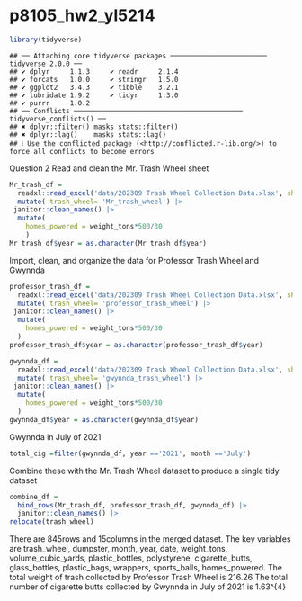 p8105_hw2_yl5214
================

``` r
library(tidyverse)
```

    ## ── Attaching core tidyverse packages ──────────────────────── tidyverse 2.0.0 ──
    ## ✔ dplyr     1.1.3     ✔ readr     2.1.4
    ## ✔ forcats   1.0.0     ✔ stringr   1.5.0
    ## ✔ ggplot2   3.4.3     ✔ tibble    3.2.1
    ## ✔ lubridate 1.9.2     ✔ tidyr     1.3.0
    ## ✔ purrr     1.0.2     
    ## ── Conflicts ────────────────────────────────────────── tidyverse_conflicts() ──
    ## ✖ dplyr::filter() masks stats::filter()
    ## ✖ dplyr::lag()    masks stats::lag()
    ## ℹ Use the conflicted package (<http://conflicted.r-lib.org/>) to force all conflicts to become errors

Question 2 Read and clean the Mr. Trash Wheel sheet

``` r
Mr_trash_df =
  readxl::read_excel('data/202309 Trash Wheel Collection Data.xlsx', sheet = 1, range = "A2:N586" ) |> 
  mutate( trash_wheel= 'Mr_trash_wheel') |> 
 janitor::clean_names() |> 
  mutate(
    homes_powered = weight_tons*500/30
    ) 
Mr_trash_df$year = as.character(Mr_trash_df$year)
```

Import, clean, and organize the data for Professor Trash Wheel and
Gwynnda

``` r
professor_trash_df =
  readxl::read_excel('data/202309 Trash Wheel Collection Data.xlsx', sheet = 2, range = "A2:M108" ) |> 
  mutate( trash_wheel= 'professor_trash_wheel') |> 
 janitor::clean_names() |> 
  mutate(
    homes_powered = weight_tons*500/30
  )
professor_trash_df$year = as.character(professor_trash_df$year)

gwynnda_df =
  readxl::read_excel('data/202309 Trash Wheel Collection Data.xlsx', sheet = 4, range = "A2:L157" ) |>
  mutate( trash_wheel= 'gwynnda_trash_wheel') |>
 janitor::clean_names() |> 
  mutate(
    homes_powered = weight_tons*500/30
  ) 
gwynnda_df$year = as.character(gwynnda_df$year)
```

Gwynnda in July of 2021

``` r
total_cig =filter(gwynnda_df, year =='2021', month =='July')
```

Combine these with the Mr. Trash Wheel dataset to produce a single tidy
dataset

``` r
combine_df =
  bind_rows(Mr_trash_df, professor_trash_df, gwynnda_df) |> 
  janitor::clean_names() |> 
relocate(trash_wheel)
```

There are 845rows and 15columns in the merged dataset. The key variables
are trash_wheel, dumpster, month, year, date, weight_tons,
volume_cubic_yards, plastic_bottles, polystyrene, cigarette_butts,
glass_bottles, plastic_bags, wrappers, sports_balls, homes_powered. The
total weight of trash collected by Professor Trash Wheel is 216.26 The
total number of cigarette butts collected by Gwynnda in July of 2021 is
1.63^{4}
